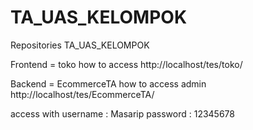 # TA_UAS_KELOMPOK
Repositories TA_UAS_KELOMPOK


Frontend = toko
how to access 
http://localhost/tes/toko/


Backend = EcommerceTA 
how to access admin 
http://localhost/tes/EcommerceTA/

access with username : Masarip
            password : 12345678
